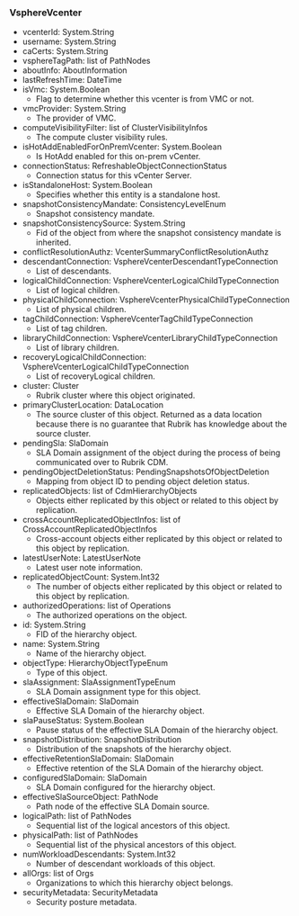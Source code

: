 ### VsphereVcenter
- vcenterId: System.String
- username: System.String
- caCerts: System.String
- vsphereTagPath: list of PathNodes
- aboutInfo: AboutInformation
- lastRefreshTime: DateTime
- isVmc: System.Boolean
  - Flag to determine whether this vcenter is from VMC or not.
- vmcProvider: System.String
  - The provider of VMC.
- computeVisibilityFilter: list of ClusterVisibilityInfos
  - The compute cluster visibility rules.
- isHotAddEnabledForOnPremVcenter: System.Boolean
  - Is HotAdd enabled for this on-prem vCenter.
- connectionStatus: RefreshableObjectConnectionStatus
  - Connection status for this vCenter Server.
- isStandaloneHost: System.Boolean
  - Specifies whether this entity is a standalone host.
- snapshotConsistencyMandate: ConsistencyLevelEnum
  - Snapshot consistency mandate.
- snapshotConsistencySource: System.String
  - Fid of the object from where the snapshot consistency mandate is inherited.
- conflictResolutionAuthz: VcenterSummaryConflictResolutionAuthz
- descendantConnection: VsphereVcenterDescendantTypeConnection
  - List of descendants.
- logicalChildConnection: VsphereVcenterLogicalChildTypeConnection
  - List of logical children.
- physicalChildConnection: VsphereVcenterPhysicalChildTypeConnection
  - List of physical children.
- tagChildConnection: VsphereVcenterTagChildTypeConnection
  - List of tag children.
- libraryChildConnection: VsphereVcenterLibraryChildTypeConnection
  - List of library children.
- recoveryLogicalChildConnection: VsphereVcenterLogicalChildTypeConnection
  - List of recoveryLogical children.
- cluster: Cluster
  - Rubrik cluster where this object originated.
- primaryClusterLocation: DataLocation
  - The source cluster of this object. Returned as a data location because there is no guarantee that Rubrik has knowledge about the source cluster.
- pendingSla: SlaDomain
  - SLA Domain assignment of the object during the process of being communicated over to Rubrik CDM.
- pendingObjectDeletionStatus: PendingSnapshotsOfObjectDeletion
  - Mapping from object ID to pending object deletion status.
- replicatedObjects: list of CdmHierarchyObjects
  - Objects either replicated by this object or related to this object by replication.
- crossAccountReplicatedObjectInfos: list of CrossAccountReplicatedObjectInfos
  - Cross-account objects either replicated by this object or related to this object by replication.
- latestUserNote: LatestUserNote
  - Latest user note information.
- replicatedObjectCount: System.Int32
  - The number of objects either replicated by this object or related to this object by replication.
- authorizedOperations: list of Operations
  - The authorized operations on the object.
- id: System.String
  - FID of the hierarchy object.
- name: System.String
  - Name of the hierarchy object.
- objectType: HierarchyObjectTypeEnum
  - Type of this object.
- slaAssignment: SlaAssignmentTypeEnum
  - SLA Domain assignment type for this object.
- effectiveSlaDomain: SlaDomain
  - Effective SLA Domain of the hierarchy object.
- slaPauseStatus: System.Boolean
  - Pause status of the effective SLA Domain of the hierarchy object.
- snapshotDistribution: SnapshotDistribution
  - Distribution of the snapshots of the hierarchy object.
- effectiveRetentionSlaDomain: SlaDomain
  - Effective retention of the SLA Domain of the hierarchy object.
- configuredSlaDomain: SlaDomain
  - SLA Domain configured for the hierarchy object.
- effectiveSlaSourceObject: PathNode
  - Path node of the effective SLA Domain source.
- logicalPath: list of PathNodes
  - Sequential list of the logical ancestors of this object.
- physicalPath: list of PathNodes
  - Sequential list of the physical ancestors of this object.
- numWorkloadDescendants: System.Int32
  - Number of descendant workloads of this object.
- allOrgs: list of Orgs
  - Organizations to which this hierarchy object belongs.
- securityMetadata: SecurityMetadata
  - Security posture metadata.
